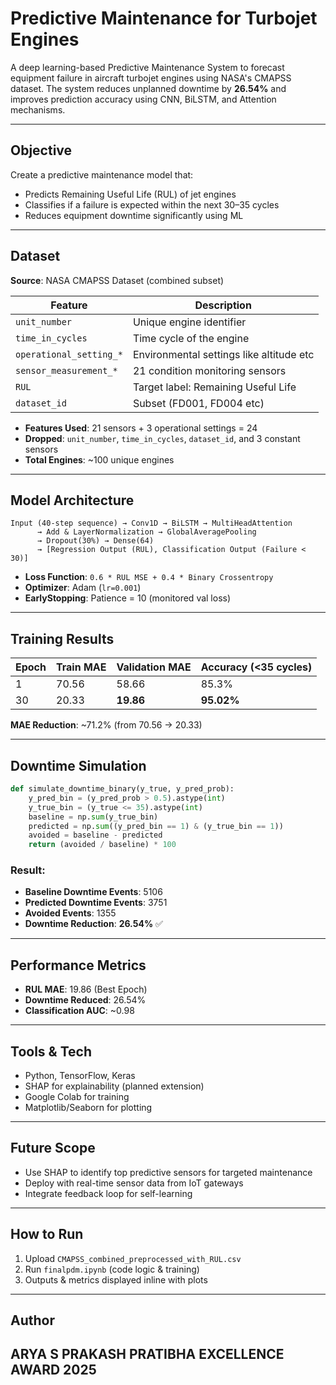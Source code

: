 # Predictive Maintenance for Turbojet Engines

A deep learning-based Predictive Maintenance System to forecast equipment failure in aircraft turbojet engines using NASA's CMAPSS dataset. The system reduces unplanned downtime by **26.54%** and improves prediction accuracy using CNN, BiLSTM, and Attention mechanisms.

---

## Objective
Create a predictive maintenance model that:
- Predicts Remaining Useful Life (RUL) of jet engines
- Classifies if a failure is expected within the next 30–35 cycles
- Reduces equipment downtime significantly using ML

---

## Dataset
**Source**: NASA CMAPSS Dataset (combined subset)

| Feature               | Description                             |
|----------------------|-----------------------------------------|
| `unit_number`        | Unique engine identifier                 |
| `time_in_cycles`     | Time cycle of the engine                |
| `operational_setting_*` | Environmental settings like altitude etc |
| `sensor_measurement_*`  | 21 condition monitoring sensors         |
| `RUL`                | Target label: Remaining Useful Life      |
| `dataset_id`         | Subset (FD001, FD004 etc)               |

- **Features Used**: 21 sensors + 3 operational settings = 24
- **Dropped**: `unit_number`, `time_in_cycles`, `dataset_id`, and 3 constant sensors
- **Total Engines**: ~100 unique engines

---

## Model Architecture

```
Input (40-step sequence) → Conv1D → BiLSTM → MultiHeadAttention
      → Add & LayerNormalization → GlobalAveragePooling
      → Dropout(30%) → Dense(64)
      → [Regression Output (RUL), Classification Output (Failure < 30)]
```

- **Loss Function**: `0.6 * RUL MSE + 0.4 * Binary Crossentropy`
- **Optimizer**: Adam (`lr=0.001`)
- **EarlyStopping**: Patience = 10 (monitored val loss)

---

## Training Results

| Epoch | Train MAE | Validation MAE | Accuracy (<35 cycles) |
|-------|-----------|----------------|------------------------|
| 1     | 70.56     | 58.66          | 85.3%                  |
| 30    | 20.33     | **19.86**      | **95.02%**             |

**MAE Reduction**: ~71.2% (from 70.56 → 20.33)

---

## Downtime Simulation

```python
def simulate_downtime_binary(y_true, y_pred_prob):
    y_pred_bin = (y_pred_prob > 0.5).astype(int)
    y_true_bin = (y_true <= 35).astype(int)
    baseline = np.sum(y_true_bin)
    predicted = np.sum((y_pred_bin == 1) & (y_true_bin == 1))
    avoided = baseline - predicted
    return (avoided / baseline) * 100
```

### Result:
- **Baseline Downtime Events**: 5106
- **Predicted Downtime Events**: 3751
- **Avoided Events**: 1355
- **Downtime Reduction**: **26.54%** ✅

---

## Performance Metrics
- **RUL MAE**: 19.86 (Best Epoch)
- **Downtime Reduced**: 26.54%
- **Classification AUC**: ~0.98

---

## Tools & Tech
- Python, TensorFlow, Keras
- SHAP for explainability (planned extension)
- Google Colab for training
- Matplotlib/Seaborn for plotting

---

## Future Scope
- Use SHAP to identify top predictive sensors for targeted maintenance
- Deploy with real-time sensor data from IoT gateways
- Integrate feedback loop for self-learning

---

## How to Run
1. Upload `CMAPSS_combined_preprocessed_with_RUL.csv`
2. Run `finalpdm.ipynb` (code logic & training)
3. Outputs & metrics displayed inline with plots

---

## Author
**ARYA S PRAKASH** 
PRATIBHA EXCELLENCE AWARD 2025
---
